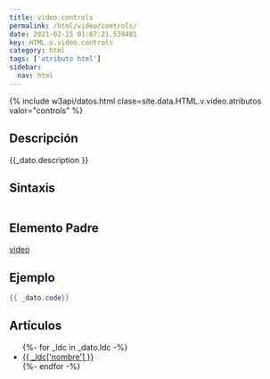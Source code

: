 ```yaml
---
title: video.controls
permalink: /html/video/controls/
date: 2021-02-15 01:07:21.539481
key: HTML.v.video.controls
category: html
tags: ['atributo html']
sidebar: 
  nav: html
---
```


{% include w3api/datos.html clase=site.data.HTML.v.video.atributos valor="controls" %}

## Descripción
{{_dato.description }}

## Sintaxis
~~~html
~~~

## Elemento Padre
[video](/html/video/)

## Ejemplo
~~~java
{{ _dato.code}}
~~~

## Artículos
<ul>
{%- for _ldc in _dato.ldc -%}
   <li>
       <a href="{{_ldc['url'] }}">{{ _ldc['nombre'] }}</a>
   </li>
{%- endfor -%}
</ul>
